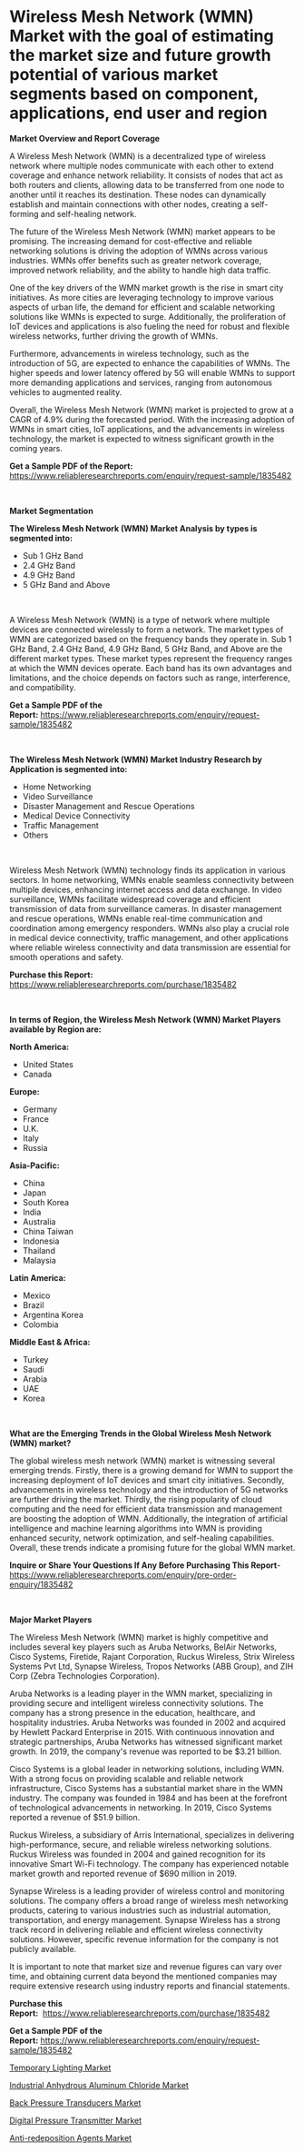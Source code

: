 <p><h1>Wireless Mesh Network (WMN) Market with the goal of estimating the market size and future growth potential of various market segments based on component, applications, end user and region</h1></p><p><strong>Market Overview and Report Coverage</strong></p>
<p><p>A Wireless Mesh Network (WMN) is a decentralized type of wireless network where multiple nodes communicate with each other to extend coverage and enhance network reliability. It consists of nodes that act as both routers and clients, allowing data to be transferred from one node to another until it reaches its destination. These nodes can dynamically establish and maintain connections with other nodes, creating a self-forming and self-healing network.</p><p>The future of the Wireless Mesh Network (WMN) market appears to be promising. The increasing demand for cost-effective and reliable networking solutions is driving the adoption of WMNs across various industries. WMNs offer benefits such as greater network coverage, improved network reliability, and the ability to handle high data traffic.</p><p>One of the key drivers of the WMN market growth is the rise in smart city initiatives. As more cities are leveraging technology to improve various aspects of urban life, the demand for efficient and scalable networking solutions like WMNs is expected to surge. Additionally, the proliferation of IoT devices and applications is also fueling the need for robust and flexible wireless networks, further driving the growth of WMNs.</p><p>Furthermore, advancements in wireless technology, such as the introduction of 5G, are expected to enhance the capabilities of WMNs. The higher speeds and lower latency offered by 5G will enable WMNs to support more demanding applications and services, ranging from autonomous vehicles to augmented reality.</p><p>Overall, the Wireless Mesh Network (WMN) market is projected to grow at a CAGR of 4.9% during the forecasted period. With the increasing adoption of WMNs in smart cities, IoT applications, and the advancements in wireless technology, the market is expected to witness significant growth in the coming years.</p></p>
<p><strong>Get a Sample PDF of the Report:</strong> <a href="https://www.reliableresearchreports.com/enquiry/request-sample/1835482">https://www.reliableresearchreports.com/enquiry/request-sample/1835482</a></p>
<p>&nbsp;</p>
<p><strong>Market Segmentation</strong></p>
<p><strong>The Wireless Mesh Network (WMN) Market Analysis by types is segmented into:</strong></p>
<p><ul><li>Sub 1 GHz Band</li><li>2.4 GHz Band</li><li>4.9 GHz Band</li><li>5 GHz Band and Above</li></ul></p>
<p>&nbsp;</p>
<p><p>A Wireless Mesh Network (WMN) is a type of network where multiple devices are connected wirelessly to form a network. The market types of WMN are categorized based on the frequency bands they operate in. Sub 1 GHz Band, 2.4 GHz Band, 4.9 GHz Band, 5 GHz Band, and Above are the different market types. These market types represent the frequency ranges at which the WMN devices operate. Each band has its own advantages and limitations, and the choice depends on factors such as range, interference, and compatibility.</p></p>
<p><strong>Get a Sample PDF of the Report:</strong>&nbsp;<a href="https://www.reliableresearchreports.com/enquiry/request-sample/1835482">https://www.reliableresearchreports.com/enquiry/request-sample/1835482</a></p>
<p>&nbsp;</p>
<p><strong>The Wireless Mesh Network (WMN) Market Industry Research by Application is segmented into:</strong></p>
<p><ul><li>Home Networking</li><li>Video Surveillance</li><li>Disaster Management and Rescue Operations</li><li>Medical Device Connectivity</li><li>Traffic Management</li><li>Others</li></ul></p>
<p>&nbsp;</p>
<p><p>Wireless Mesh Network (WMN) technology finds its application in various sectors. In home networking, WMNs enable seamless connectivity between multiple devices, enhancing internet access and data exchange. In video surveillance, WMNs facilitate widespread coverage and efficient transmission of data from surveillance cameras. In disaster management and rescue operations, WMNs enable real-time communication and coordination among emergency responders. WMNs also play a crucial role in medical device connectivity, traffic management, and other applications where reliable wireless connectivity and data transmission are essential for smooth operations and safety.</p></p>
<p><strong>Purchase this Report:</strong>&nbsp; <a href="https://www.reliableresearchreports.com/purchase/1835482">https://www.reliableresearchreports.com/purchase/1835482</a></p>
<p>&nbsp;</p>
<p><strong>In terms of Region, the Wireless Mesh Network (WMN) Market Players available by Region are:</strong></p>
<p>
    <p> <strong> North America: </strong>
        <ul>
            <li>United States</li>
            <li>Canada</li>
        </ul>
        </p> 
    <p> <strong> Europe: </strong>
        <ul>
            <li>Germany</li>
            <li>France</li>
            <li>U.K.</li>
            <li>Italy</li>
            <li>Russia</li>
        </ul>
        </p> 
    <p> <strong> Asia-Pacific: </strong>
        <ul>
            <li>China</li>
            <li>Japan</li>
            <li>South Korea</li>
            <li>India</li>
            <li>Australia</li>
            <li>China Taiwan</li>
            <li>Indonesia</li>
            <li>Thailand</li>
            <li>Malaysia</li>
        </ul>
        </p> 
    <p> <strong> Latin America: </strong>
        <ul>
            <li>Mexico</li>
            <li>Brazil</li>
            <li>Argentina Korea</li>
            <li>Colombia</li>
        </ul>
        </p> 
    <p> <strong> Middle East & Africa: </strong>
        <ul>
            <li>Turkey</li>
            <li>Saudi</li>
            <li>Arabia</li>
            <li>UAE</li>
            <li>Korea</li>
        </ul>
    </p>
    </p>
<p>&nbsp;</p>
<p><strong>What are the Emerging Trends in the Global Wireless Mesh Network (WMN) market?</strong></p>
<p><p>The global wireless mesh network (WMN) market is witnessing several emerging trends. Firstly, there is a growing demand for WMN to support the increasing deployment of IoT devices and smart city initiatives. Secondly, advancements in wireless technology and the introduction of 5G networks are further driving the market. Thirdly, the rising popularity of cloud computing and the need for efficient data transmission and management are boosting the adoption of WMN. Additionally, the integration of artificial intelligence and machine learning algorithms into WMN is providing enhanced security, network optimization, and self-healing capabilities. Overall, these trends indicate a promising future for the global WMN market.</p></p>
<p><strong>Inquire or Share Your Questions If Any Before Purchasing This Report</strong>- <a href="https://www.reliableresearchreports.com/enquiry/pre-order-enquiry/1835482">https://www.reliableresearchreports.com/enquiry/pre-order-enquiry/1835482</a></p>
<p>&nbsp;</p>
<p><strong>Major Market Players</strong></p>
<p><p>The Wireless Mesh Network (WMN) market is highly competitive and includes several key players such as Aruba Networks, BelAir Networks, Cisco Systems, Firetide, Rajant Corporation, Ruckus Wireless, Strix Wireless Systems Pvt Ltd, Synapse Wireless, Tropos Networks (ABB Group), and ZIH Corp (Zebra Technologies Corporation).</p><p>Aruba Networks is a leading player in the WMN market, specializing in providing secure and intelligent wireless connectivity solutions. The company has a strong presence in the education, healthcare, and hospitality industries. Aruba Networks was founded in 2002 and acquired by Hewlett Packard Enterprise in 2015. With continuous innovation and strategic partnerships, Aruba Networks has witnessed significant market growth. In 2019, the company's revenue was reported to be $3.21 billion.</p><p>Cisco Systems is a global leader in networking solutions, including WMN. With a strong focus on providing scalable and reliable network infrastructure, Cisco Systems has a substantial market share in the WMN industry. The company was founded in 1984 and has been at the forefront of technological advancements in networking. In 2019, Cisco Systems reported a revenue of $51.9 billion.</p><p>Ruckus Wireless, a subsidiary of Arris International, specializes in delivering high-performance, secure, and reliable wireless networking solutions. Ruckus Wireless was founded in 2004 and gained recognition for its innovative Smart Wi-Fi technology. The company has experienced notable market growth and reported revenue of $690 million in 2019.</p><p>Synapse Wireless is a leading provider of wireless control and monitoring solutions. The company offers a broad range of wireless mesh networking products, catering to various industries such as industrial automation, transportation, and energy management. Synapse Wireless has a strong track record in delivering reliable and efficient wireless connectivity solutions. However, specific revenue information for the company is not publicly available.</p><p>It is important to note that market size and revenue figures can vary over time, and obtaining current data beyond the mentioned companies may require extensive research using industry reports and financial statements.</p></p>
<p><strong>Purchase this Report:</strong>&nbsp;&nbsp;<a href="https://www.reliableresearchreports.com/purchase/1835482">https://www.reliableresearchreports.com/purchase/1835482</a></p>
<p></p>
<p><strong>Get a Sample PDF of the Report:</strong>&nbsp;<a href="https://www.reliableresearchreports.com/enquiry/request-sample/1835482">https://www.reliableresearchreports.com/enquiry/request-sample/1835482</a></p>
<p><p><a href="https://www.linkedin.com/pulse/temporary-lighting-market-challenges-opportunities-growth/">Temporary Lighting Market</a></p><p><a href="https://medium.com/@chiragreportprime1/decoding-industrial-anhydrous-aluminum-chloride-market-metrics-market-share-trends-and-growth-8b61acf95a3a">Industrial Anhydrous Aluminum Chloride Market</a></p><p><a href="https://www.linkedin.com/pulse/back-pressure-transducers-market-size-2023-2030-global-industrial/">Back Pressure Transducers Market</a></p><p><a href="https://www.linkedin.com/pulse/digital-pressure-transmitter-market-research-report-unlocks-analysis/">Digital Pressure Transmitter Market</a></p><p><a href="https://medium.com/@akshatsharma12/decoding-anti-redeposition-agents-market-metrics-market-share-trends-and-growth-patterns-ab4b0b683f36">Anti-redeposition Agents Market</a></p></p>